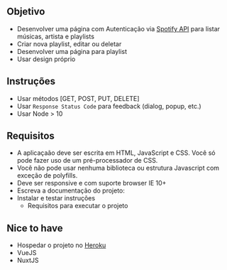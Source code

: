 ## Objetivo

- Desenvolver uma página com Autenticação via [Spotify API](https://developer.spotify.com/documentation/web-api/) para listar músicas, artista e playlists
- Criar nova playlist, editar ou deletar
- Desenvolver uma página para playlist
- Usar design próprio

## Instruções

- Usar métodos [GET, POST, PUT, DELETE]
- Usar `Response Status Code` para feedback (dialog, popup, etc.)
- Usar Node > 10

## Requisitos

- A aplicaçaão deve ser escrita em HTML, JavaScript e CSS. Você só pode fazer uso de um pré-processador de CSS.
- Você não pode usar nenhuma biblioteca ou estrutura Javascript com exceção de polyfills.
- Deve ser responsive e com suporte browser IE 10+
- Escreva a documentação do projeto:
- Instalar e testar instruções
  - Requisitos para executar o projeto

## Nice to have
- Hospedar o projeto no [Heroku](https://www.heroku.com/)
- VueJS
- NuxtJS
